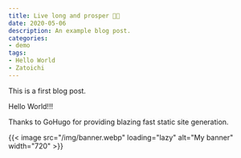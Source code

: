 ```yaml
---
title: Live long and prosper 🖖🏻
date: 2020-05-06
description: An example blog post.
categories:
- demo
tags:
- Hello World
- Zatoichi
---
```


This is a first blog post.

Hello World!!!

Thanks to GoHugo for providing blazing fast static site generation.

{{< image src="/img/banner.webp" loading="lazy" alt="My banner" width="720" >}}
